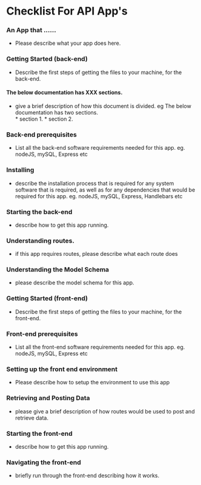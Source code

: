 # Checklist For API App's

### An App that ...... 
* Please describe what your app does here.

### Getting Started (back-end)
* Describe the first steps of getting the files to your machine, for the back-end.

#### The below documentation has XXX sections.
* give a brief description of how this document is divided.
  eg The below documentation has two sections.<br/>
      * section 1.
      * section 2.

### Back-end prerequisites
* List all the back-end software requirements needed for this app.
  eg. nodeJS, mySQL, Express etc

### Installing
* describe the installation process that is required for any system software that is required,
  as well as for any dependencies that would be required for this app.
  eg. nodeJS, mySQL, Express, Handlebars etc
  
### Starting the back-end
* describe how to get this app running.

### Understanding routes.
* if this app requires routes, please describe what each route does

### Understanding the Model Schema
* please describe the model schema for this app.

### Getting Started (front-end)
* Describe the first steps of getting the files to your machine, for the front-end.

### Front-end prerequisites
* List all the front-end software requirements needed for this app.
  eg. nodeJS, mySQL, Express etc
  
### Setting up the front end environment
* Please describe how to setup the environment to use this app

### Retrieving and Posting Data
* please give a brief description of how routes would be used to post and retrieve data.

### Starting the front-end
* describe how to get this app running.

### Navigating the front-end
* briefly run through the front-end describing how it works.
